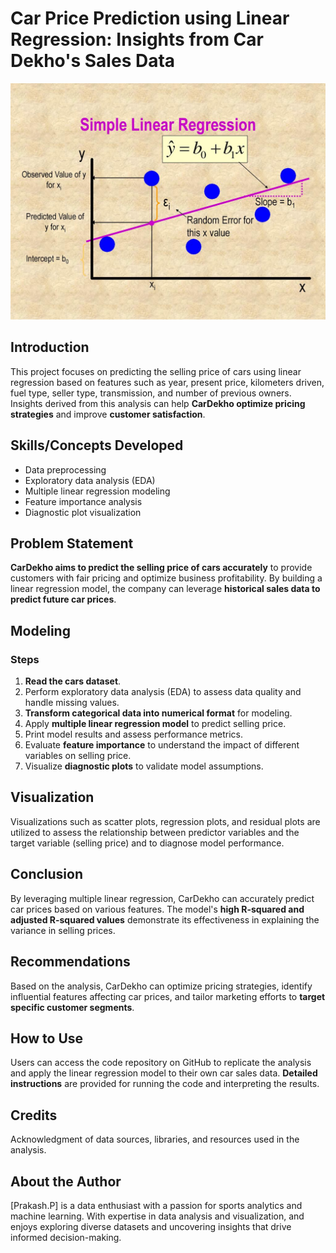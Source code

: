 # Car Price Prediction using Linear Regression: Insights from Car Dekho's Sales Data


![](https://github.com/Prakashpsk/Linear-Regression/blob/main/Simple%2BLinear%2BRegression.jpg)


## Introduction
This project focuses on predicting the selling price of cars using linear regression based on features such as year, present price, kilometers driven, fuel type, seller type, transmission, and number of previous owners. Insights derived from this analysis can help **CarDekho optimize pricing strategies** and improve **customer satisfaction**.

## Skills/Concepts Developed
- Data preprocessing
- Exploratory data analysis (EDA)
- Multiple linear regression modeling
- Feature importance analysis
- Diagnostic plot visualization

## Problem Statement
**CarDekho aims to predict the selling price of cars accurately** to provide customers with fair pricing and optimize business profitability. By building a linear regression model, the company can leverage **historical sales data to predict future car prices**.

## Modeling
### Steps
1. **Read the cars dataset**.
2. Perform exploratory data analysis (EDA) to assess data quality and handle missing values.
3. **Transform categorical data into numerical format** for modeling.
4. Apply **multiple linear regression model** to predict selling price.
5. Print model results and assess performance metrics.
6. Evaluate **feature importance** to understand the impact of different variables on selling price.
7. Visualize **diagnostic plots** to validate model assumptions.

## Visualization
Visualizations such as scatter plots, regression plots, and residual plots are utilized to assess the relationship between predictor variables and the target variable (selling price) and to diagnose model performance.

## Conclusion
By leveraging multiple linear regression, CarDekho can accurately predict car prices based on various features. The model's **high R-squared and adjusted R-squared values** demonstrate its effectiveness in explaining the variance in selling prices.

## Recommendations
Based on the analysis, CarDekho can optimize pricing strategies, identify influential features affecting car prices, and tailor marketing efforts to **target specific customer segments**.

## How to Use
Users can access the code repository on GitHub to replicate the analysis and apply the linear regression model to their own car sales data. **Detailed instructions** are provided for running the code and interpreting the results.

## Credits
Acknowledgment of data sources, libraries, and resources used in the analysis.

## About the Author
[Prakash.P] is a data enthusiast with a passion for sports analytics and machine learning. With expertise in data analysis and visualization, and enjoys exploring diverse datasets and uncovering insights that drive informed decision-making.
